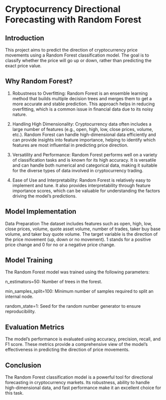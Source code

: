 # Cryptocurrency Directional Forecasting with Random Forest
## Introduction
This project aims to predict the direction of cryptocurrency price movements using a Random Forest classification model. The goal is to classify whether the price will go up or down, rather than predicting the exact price value.

## Why Random Forest?
1. Robustness to Overfitting:
Random Forest is an ensemble learning method that builds multiple decision trees and merges them to get a more accurate and stable prediction. This approach helps in reducing overfitting, which is a common issue in financial data due to its noisy nature.

2. Handling High Dimensionality:
Cryptocurrency data often includes a large number of features (e.g., open, high, low, close prices, volume, etc.). Random Forest can handle high-dimensional data efficiently and can provide insights into feature importance, helping to identify which features are most influential in predicting price direction.

3. Versatility and Performance:
Random Forest performs well on a variety of classification tasks and is known for its high accuracy. It is versatile and can handle both numerical and categorical data, making it suitable for the diverse types of data involved in cryptocurrency trading.

4. Ease of Use and Interpretability:
Random Forest is relatively easy to implement and tune. It also provides interpretability through feature importance scores, which can be valuable for understanding the factors driving the model’s predictions.

## Model Implementation
Data Preparation
The dataset includes features such as open, high, low, close prices, volume, quote asset volume, number of trades, taker buy base volume, and taker buy quote volume. The target variable is the direction of the price movement (up, down or no movement). 1 stands for a positive price change and 0 for no or a negative price change.

## Model Training
The Random Forest model was trained using the following parameters:

n_estimators=50: Number of trees in the forest.

min_samples_split=100: Minimum number of samples required to split an internal node.

random_state=1: Seed for the random number generator to ensure reproducibility.

## Evaluation Metrics
The model’s performance is evaluated using accuracy, precision, recall, and F1 score. These metrics provide a comprehensive view of the model’s effectiveness in predicting the direction of price movements.

## Conclusion
The Random Forest classification model is a powerful tool for directional forecasting in cryptocurrency markets. Its robustness, ability to handle high-dimensional data, and fast performance make it an excellent choice for this task.
